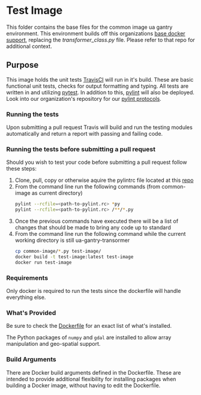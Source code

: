 # Test Image
This folder contains the base files for the common image ua gantry environment.
This environment builds off this organizations [base docker support](https://github.com/AgPipeline/base-docker-support), replacing the *transformer_class.py* file.
Please refer to that repo for additional context.

## Purpose
This image holds the unit tests [TravisCI](https://travis-ci.org/) will run in it's build. 
These are basic functional unit tests, checks for output formatting and typing. 
All tests are written in and utilizing [pytest](https://docs.pytest.org/en/latest/). 
In addition to this, [pylint](https://www.pylint.org/) will also be deployed. 
Look into our organization's repository for our [pylint protocols](https://github.com/AgPipeline/Organization-info).

### Running the tests
Upon submitting a pull request Travis will build and run the testing modules automatically and return a report with passing and failing code. 

### Running the tests before submitting a pull request
Should you wish to test your code before submitting a pull request follow these steps:
1) Clone, pull, copy or otherwise aquire the pylintrc file located at this [repo](https://github.com/AgPipeline/Organization-info)
2) From the command line run the following commands (from common-image as current directory)
    ```sh
    pylint --rcfile=<path-to-pylint.rc> *py
    pylint --rcfile=<path-to-pylint.rc> /**/*.py
    ```
3) Once the previous commands have executed there will be a list of changes that should be made to bring any code up to standard
4) From the command line run the following command while the current working directory is still ua-gantry-transormer
    ```sh
    cp common-image/*.py test-image/
    docker build -t test-image:latest test-image
    docker run test-image
    ```

### Requirements 
Only docker is required to run the tests since the dockerfile will handle everything else.

### What's Provided
Be sure to check the [Dockerfile](https://github.com/AgPipeline/ua-gantry-environment/blob/test-development/test-image/Dockerfile) for an exact list of what's installed.

The Python packages of `numpy` and `gdal` are installed to allow array manipulation and geo-spatial support.

### Build Arguments
There are Docker build arguments defined in the Dockerfile.
These are intended to provide additional flexibility for installing packages when building a Docker image, without having to edit the Dockerfile.
